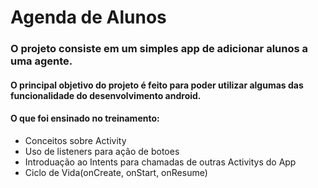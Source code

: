 # Agenda de Alunos

### O projeto consiste em um simples app de adicionar alunos a uma agente.

#### O principal objetivo do projeto é feito para poder utilizar algumas das funcionalidade do desenvolvimento android.

#### O que foi ensinado no treinamento:


- Conceitos sobre Activity 
- Uso de listeners para ação  de botoes
- Introduação ao Intents para chamadas de outras Activitys do App
- Ciclo de Vida(onCreate, onStart, onResume)


